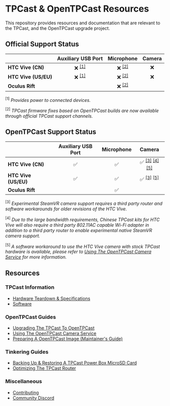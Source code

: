 # TPCast & OpenTPCast Resources

This repository provides resources and documentation that are relevant to the TPCast, and the OpenTPCast upgrade project.

## Official Support Status
|                      | **Auxiliary USB Port**    | **Microphone**            | **Camera** |
| -------------------- | :-----------------------: | :-----------------------: | :--------: |
| **HTC Vive (CN)**    | :x: <sup>[[1]](#f1)</sup> | :x: <sup>[[2]](#f2)</sup> | :x:        |
| **HTC Vive (US/EU)** | :x: <sup>[[1]](#f1)</sup> | :x: <sup>[[2]](#f2)</sup> | :x:        |
| **Oculus Rift**      |                           | :x: <sup>[[2]](#f2)</sup> |            |

<sup><a name="f1">[1]</a></sup> *Provides power to connected devices.*

<sup><a name="f2">[2]</a></sup> *TPCast firmware fixes based on OpenTPCast builds are now available through official TPCast support channels.*

## OpenTPCast Support Status
|                      | **Auxiliary USB Port** | **Microphone**     | **Camera**                                                                           |
| -------------------- | :--------------------: | :----------------: | :----------------------------------------------------------------------------------: |
| **HTC Vive (CN)**    | :white_check_mark:     | :white_check_mark: | :white_check_mark: <sup>[[3]](#f3)</sup> <sup>[[4]](#f4)</sup> <sup>[[5]](#f5)</sup> |
| **HTC Vive (US/EU)** | :white_check_mark:     | :white_check_mark: | :white_check_mark: <sup>[[3]](#f3)</sup> <sup>[[5]](#f5)</sup>                       |
| **Oculus Rift**      |                        | :white_check_mark: |                                                                                      |

<sup><a name="f3">[3]</a></sup> *Experimental SteamVR camera support requires a third party router and software workarounds for older revisions of the HTC Vive.*

<sup><a name="f4">[4]</a></sup> *Due to the large bandwidth requirements, Chinese TPCast kits for HTC Vive will also require a third party 802.11AC capable Wi-Fi adapter in addition to a third party router to enable experimental native SteamVR camera support.*

<sup><a name="f5">[5]</a></sup> *A software workaround to use the HTC Vive camera with stock TPCast hardware is available, please refer to [Using The OpenTPCast Camera Service](guides/CAMERASTREAM.md) for more information.*

## Resources

### TPCast Information
- [Hardware Teardown & Specifications](HARDWARE.md)
- [Software](SOFTWARE.md)

### OpenTPCast Guides
- [Upgrading The TPCast To OpenTPCast](guides/UPGRADE.md)
- [Using The OpenTPCast Camera Service](guides/CAMERASTREAM.md)
- [Preparing A OpenTPCast Image (Maintainer's Guide)](guides/PREPAREIMAGE.md)

### Tinkering Guides
- [Backing Up & Restoring A TPCast Power Box MicroSD Card](guides/SDCARD.md)
- [Optimizing The TPCast Router](guides/ROUTER.md)

### Miscellaneous
- [Contributing](CONTRIBUTING.md)
- [Community Discord](https://discord.gg/kAbqRGC)
